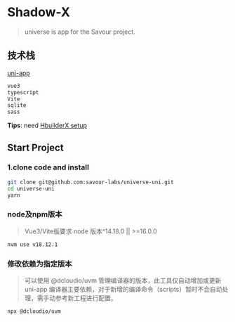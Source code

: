 # Shadow-X

> universe is app for the Savour project.

## 技术栈

[uni-app](https://uniapp.dcloud.net.cn/quickstart-cli.html)

```bash
vue3
typescript
Vite
sqlite
sass
```

**Tips**: need [HbuilderX setup](https://www.dcloud.io/)

## Start Project

### 1.clone code and install

```bash
git clone git@github.com:savour-labs/universe-uni.git
cd universe-uni
yarn
```

### node及npm版本

> Vue3/Vite版要求 node 版本^14.18.0 || >=16.0.0

```bash
nvm use v18.12.1  
```

### 修改依赖为指定版本

> 可以使用 @dcloudio/uvm 管理编译器的版本，此工具仅自动增加或更新 uni-app 编译器主要依赖，对于新增的编译命令（scripts）暂时不会自动处理，需手动参考新工程进行配置。

```bash
npx @dcloudio/uvm
```
